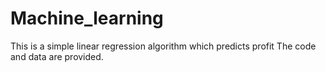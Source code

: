 # Machine_learning
This is a simple linear regression algorithm which predicts profit
The code and data are provided.
